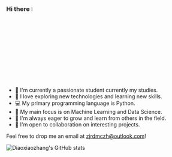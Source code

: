 ### Hi there <a href="https://www.gautamkrishnar.com/"><img src="https://media.giphy.com/media/hvRJCLFzcasrR4ia7z/giphy.gif" width="5%"></a>

<!--
**Diaoxiaozhang/Diaoxiaozhang** is a ✨ _special_ ✨ repository because its `README.md` (this file) appears on your GitHub profile.
-->

- 🏫 I'm currently a passionate student currently my studies.
- 🌱 I love exploring new technologies and learning new skills.
- 💻 My primary programming language is Python.
- 🎯 My main focus is on Machine Learning and Data Science.
- 🌱 I'm always eager to grow and learn from others in the field.
- 🤝 I'm open to collaboration on interesting projects.

Feel free to drop me an email at zjrdmczh@outlook.com!

![Diaoxiaozhang's GitHub stats](https://github-readme-stats.vercel.app/api?username=Diaoxiaozhang)
